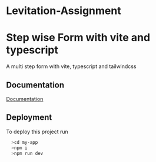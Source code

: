 # Levitation-Assignment

# Step wise Form with vite and typescript
A multi step form with vite, typescript and tailwindcss


## Documentation

[Documentation](https://linktodocumentation)


## Deployment

To deploy this project run

```bash
  >cd my-app
  >npm i
  >npm run dev
```

